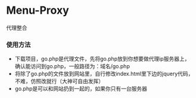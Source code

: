 # Menu-Proxy
代理整合


### 使用方法
- 下载项目，go.php是代理文件，先将go.php放到你想要做代理ip服务器上，确认能访问到go.php，一般路径为：域名/go.php
- 将除了go.php的文件放到网站里，自行修改index.html里下边的jquery代码，不难，仿照改就行（大神可自由发挥）
- go.php是可以和网站扔到一起的，如果你只有一台服务器
